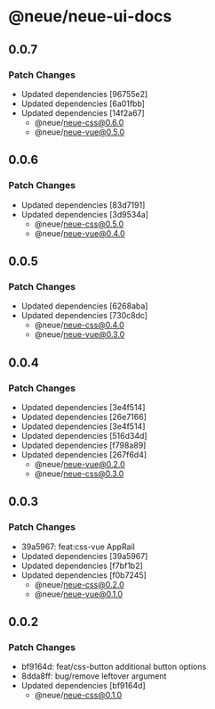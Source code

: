 # @neue/neue-ui-docs

## 0.0.7

### Patch Changes

- Updated dependencies [96755e2]
- Updated dependencies [6a01fbb]
- Updated dependencies [14f2a67]
  - @neue/neue-css@0.6.0
  - @neue/neue-vue@0.5.0

## 0.0.6

### Patch Changes

- Updated dependencies [83d7191]
- Updated dependencies [3d9534a]
  - @neue/neue-css@0.5.0
  - @neue/neue-vue@0.4.0

## 0.0.5

### Patch Changes

- Updated dependencies [6268aba]
- Updated dependencies [730c8dc]
  - @neue/neue-css@0.4.0
  - @neue/neue-vue@0.3.0

## 0.0.4

### Patch Changes

- Updated dependencies [3e4f514]
- Updated dependencies [26e7166]
- Updated dependencies [3e4f514]
- Updated dependencies [516d34d]
- Updated dependencies [f798a89]
- Updated dependencies [267f6d4]
  - @neue/neue-vue@0.2.0
  - @neue/neue-css@0.3.0

## 0.0.3

### Patch Changes

- 39a5967: feat:css-vue AppRail
- Updated dependencies [39a5967]
- Updated dependencies [f7bf1b2]
- Updated dependencies [f0b7245]
  - @neue/neue-css@0.2.0
  - @neue/neue-vue@0.1.0

## 0.0.2

### Patch Changes

- bf9164d: feat/css-button additional button options
- 8dda8ff: bug/remove leftover argument
- Updated dependencies [bf9164d]
  - @neue/neue-css@0.1.0
